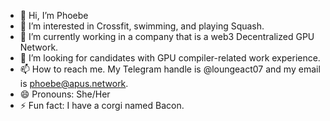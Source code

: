 - 👋 Hi, I’m Phoebe
- 👀 I’m interested in Crossfit, swimming, and playing Squash. 
- 🌱 I’m currently working in a company that is a web3 Decentralized GPU Network. 
- 💞️ I’m looking for candidates with GPU compiler-related work experience.
- 📫 How to reach me. My Telegram handle is @loungeact07 and my email is phoebe@apus.network.
- 😄 Pronouns: She/Her
- ⚡ Fun fact: I have a corgi named Bacon. 

<!---
PhoebeNNN/PhoebeNNN is a ✨ special ✨ repository because its `README.md` (this file) appears on your GitHub profile.
You can click the Preview link to take a look at your changes.
--->
